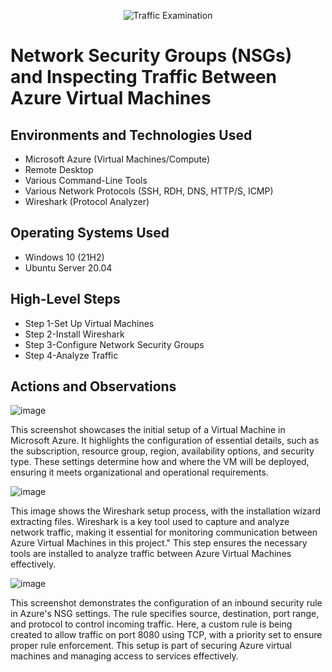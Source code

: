 <p align="center">
<img src="https://i.imgur.com/Ua7udoS.png" alt="Traffic Examination"/>
</p>

<h1>Network Security Groups (NSGs) and Inspecting Traffic Between Azure Virtual Machines</h1>





<h2>Environments and Technologies Used</h2>

- Microsoft Azure (Virtual Machines/Compute)
- Remote Desktop
- Various Command-Line Tools
- Various Network Protocols (SSH, RDH, DNS, HTTP/S, ICMP)
- Wireshark (Protocol Analyzer)

<h2>Operating Systems Used </h2>

- Windows 10 (21H2)
- Ubuntu Server 20.04

<h2>High-Level Steps</h2>

- Step 1-Set Up Virtual Machines
- Step 2-Install Wireshark
- Step 3-Configure Network Security Groups
- Step 4-Analyze Traffic

<h2>Actions and Observations</h2>


![image](https://github.com/user-attachments/assets/4f1279e5-8f23-48b1-a5cd-73b43878973d)



This screenshot showcases the initial setup of a Virtual Machine in Microsoft Azure. It highlights the configuration of essential details, such as the subscription, resource group, region, availability options, and security type. These settings determine how and where the VM will be deployed, ensuring it meets organizational and operational requirements.
<br />


![image](https://github.com/user-attachments/assets/ebd7426c-f0f8-4a66-9c0f-9e7282026158)

 This image shows the Wireshark setup process, with the installation wizard extracting files. Wireshark is a key tool used to capture and analyze network traffic, making it essential for monitoring communication between Azure Virtual Machines in this project."
This step ensures the necessary tools are installed to analyze traffic between Azure Virtual Machines effectively.



![image](https://github.com/user-attachments/assets/dca84d7a-0fce-4601-a3fa-db25f5c0870b)


This screenshot demonstrates the configuration of an inbound security rule in Azure's NSG settings. The rule specifies source, destination, port range, and protocol to control incoming traffic. Here, a custom rule is being created to allow traffic on port 8080 using TCP, with a priority set to ensure proper rule enforcement. This setup is part of securing Azure virtual machines and managing access to services effectively.
</p>
<br />

